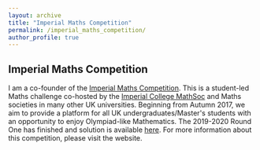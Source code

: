 ```yaml
---
layout: archive
title: "Imperial Maths Competition"
permalink: /imperial_maths_competition/
author_profile: true
---
```


## Imperial Maths Competition
I am a co-founder of the [Imperial Maths Competition](https://icmathscomp.org/index.html). This is a student-led Maths challenge co-hosted by the [Imperial College MathSoc](https://www.union.ic.ac.uk/rcsu/mathsoc/about19-20) and Maths societies in many other UK universities. Beginning from Autumn 2017, we aim to provide a platform for all UK undergraduates/Master's students with an opportunity to enjoy Olympiad-like Mathematics. The 2019-2020 Round One has finished and solution is available [here](https://icmathscomp.org/round-one-solutions.html). For more information about this competition, please visit the website.

